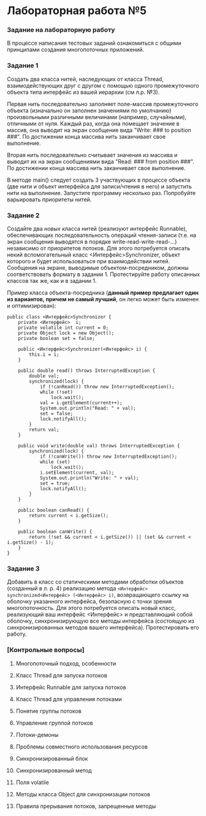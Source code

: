 # Лабораторная работа №5

### Задание на лабораторную работу

В процессе написания тестовых заданий ознакомиться с общими принципами
создания многопоточных приложений.

### Задание 1

Создать два класса нитей, наследующих от класса Thread,
взаимодействующих друг с другом с помощью одного промежуточного объекта
типа интерфейс из вашей иерархии (см л.р. №3).

Первая нить последовательно заполняет поле-массив промежуточного объекта
(изначально он заполнен значениями по умолчанию) произвольными
различными величинами (например, случайными), отличными от нуля. Каждый
раз, когда она помещает значение в массив, она выводит на экран
сообщение вида "Write: ### to position ###". По достижении конца
массива нить заканчивает свое выполнение.

Вторая нить последовательно считывает значения из массива и выводит их
на экран сообщениями вида "Read: ### from position ###". По достижении
конца массива нить заканчивает свое выполнение.

В методе main() следует создать 3 участвующих в процессе объекта (две
нити и объект интерфейса для записи/чтения в него) и запустить нити на
выполнение. Запустите программу несколько раз. Попробуйте варьировать
приоритеты нитей.

### Задание 2

Создайте два *новых* класса нитей (реализуют интерфейс
Runnable), обеспечивающих последовательность операций чтения-записи
(т.е. на экран сообщения выводятся в порядке write-read-write-read-...)
независимо от приоритетов потоков. Для этого потребуется описать некий
вспомогательный класс <Интерфейс>Synchronizer, объект которого и будет
использоваться при взаимодействии нитей. Сообщения на экране, выводимые
объектом-посредником, должны соответствовать формату в задании 1.
Протестируйте работу описанных классов так же, как и в задании 1.

Пример класса объекта-посредника (**данный пример предлагает один из
вариантов, причем не самый лучший**, он легко может быть
изменен и оптимизирован):
````
public class <Интерфейс>Synchronizer {
    private <Интерфейс>  i;
    private volatile int current = 0;
    private Object lock = new Object();
    private boolean set = false;
   
    public <Интерфейс>Synchronizer(<Интерфейс> i) {
        this.i = i;
    }
   
    public double read() throws InterruptedException {
        double val;
        synchronized(lock) {
            if (!canRead()) throw new InterruptedException();
            while (!set)
                lock.wait();
            val = i.getElement(current++);
            System.out.println("Read: " + val);
            set = false;
            lock.notifyAll();
        }
        return val;
    }  
   
    public void write(double val) throws InterruptedException {
        synchronized(lock) {
            if (!canWrite()) throw new InterruptedException();
            while (set)
                lock.wait();
            i.setElement(current, val);
            System.out.println("Write: " + val);
            set = true;
            lock.notifyAll();
        }
    }
    
    public boolean canRead() {
        return current < i.getSize();
    }
    
    public boolean canWrite() {
        return (!set && current < i.getSize()) || (set && current < i.getSize() - 1);
    }
}

````
### Задание 3

Добавить в класс со статическими методами обработки объектов (созданный
в л. р. 4) реализацию метода `<Интерфейс> synchronized<Интерфейс>
(<Интерфейс> i)`, возвращающего ссылку на оболочку указанного
интерфейса, безопасную с точки зрения многопоточность. Для этого
потребуется описать новый класс, реализующий ваш интерфейс <Интерфейс>
и представляющий собой оболочку, синхронизирующую все методы интерфейса
(состоящую из синхронизированных методов вашего интерфейса).
Протестировать его работу.

### [Контрольные вопросы]

1.  Многопоточный подход, особенности

2.  Класс Thread для запуска потоков

3.  Интерфейс Runnable для запуска потоков

4.  Класс Thread для управления потоками

5.  Понятие группы потоков

6.  Управление группой потоков

7.  Потоки-демоны

8.  Проблемы совместного использования ресурсов

9.  Синхронизированный блок

10. Синхронизированный метод

11. Поля volatile

12. Методы класса Object для синхронизации потоков

13. Правила прерывания потоков, запрещенные методы
